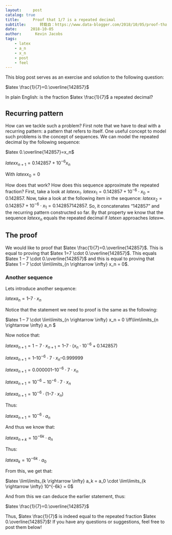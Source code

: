 ```yaml
---
layout:     post
catalog: true
title:      Proof that 1/7 is a repeated decimal
subtitle:      转载自：https://www.data-blogger.com/2018/10/05/proof-that-1-7-is-a-repeated-decimal/
date:      2018-10-05
author:      Kevin Jacobs
tags:
    - latex
    - a_n
    - x_n
    - post
    - feel
---
```


This blog post serves as an exercise and solution to the following question:

$latex \frac{1}{7}=0.\overline{142857}$

In plain English: is the fraction $latex \frac{1}{7}$ a repeated decimal?

## Recurring pattern

How can we tackle such a problem? First note that we have to deal with a recurring pattern: a pattern that refers to itself. One useful concept to model such problems is the concept of sequences. We can model the repeated decimal by the following sequence:

$latex 0.\overline{142857}=x_n$

$latex x_{n+1}=0.142857 + 10^{-6} x_n$






With $latex x_0=0$

How does that work? How does this sequence approximate the repeated fraction? First, take a look at $latex x_1$. $latex x_1=0.142857+10^{-6}\cdot x_0=0.142857$. Now, take a look at the following item in the sequence: $latex x_2=0.142857+10^{-6}\cdot x_1=0.142857142857$. So, it concatenates “142857” and the recurring pattern constructed so far. By that property we know that the sequence $latex x_n$ equals the repeated decimal if $latex n$ approaches $latex \infty$.






## The proof

We would like to proof that $latex \frac{1}{7}=0.\overline{142857}$. This is equal to proving that $latex 1=7 \cdot 0.\overline{142857}$. This equals $latex 1 – 7 \cdot 0.\overline{142857}$ and this is equal to proving that $latex 1 – 7 \cdot \lim\limits_{n \rightarrow \infty} x_n = 0$.

### Another sequence

Lets introduce another sequence:

$latex a_n = 1 – 7 \cdot x_n$

Notice that the statement we need to proof is the same as the following:

$latex 1 – 7 \cdot \lim\limits_{n \rightarrow \infty} x_n = 0 \iff\lim\limits_{n \rightarrow \infty} a_n $

Now notice that:

$latex a_{n+1}=1-7 \cdot x_{n+1}=1 – 7 \cdot (x_n \cdot 10^{-6} + 0.142857)$

$latex a_{n+1}=1 – 10^{-6} \cdot 7 \cdot x_n – 0.999999$

$latex a_{n+1}=0.000001 – 10^{-6}\cdot 7 \cdot x_n$

$latex a_{n+1}=10^{-6}-10^{-6}  \cdot 7 \cdot x_n$

$latex a_{n+1}=10^{-6}\cdot(1 – 7 \cdot x_n)$

Thus:

$latex a_{n+1}=10^{-6} \cdot a_n$

And thus we know that:

$latex a_{n+k}=10^{-6k} \cdot a_n$

Thus:

$latex a_k=10^{-6k} \cdot a_0$

From this, we get that:

$latex \lim\limits_{k \rightarrow \infty} a_k = a_0 \cdot \lim\limits_{k \rightarrow \infty} 10^{-6k} = 0$

And from this we can deduce the earlier statement, thus:

$latex \frac{1}{7}=0.\overline{142857}$ 

Thus, $latex \frac{1}{7}$ is indeed equal to the repeated fraction $latex 0.\overline{142857}$! If you have any questions or suggestions, feel free to post them below!





